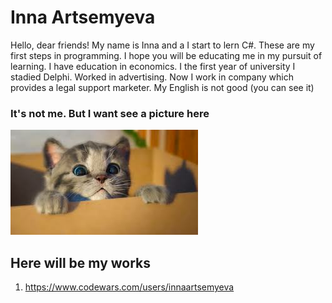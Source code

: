 # Inna Artsemyeva
Hello, dear friends! My name is Inna and a I start to lern C#. These are my first steps in programming. I hope you will be educating me in my pursuit of learning.
     I have education in economics. I the first year of university I stadied Delphi. Worked in advertising. Now I work in company which provides a legal support marketer.
     My English is not good (you can see it)
### It's not me. But I want see a picture here
![Image with a cat](https://github.com/innaartsemyeva/innaartsemyeva.github.io/blob/master/Image.png)

       
## Here will be  my works
1. https://www.codewars.com/users/innaartsemyeva
